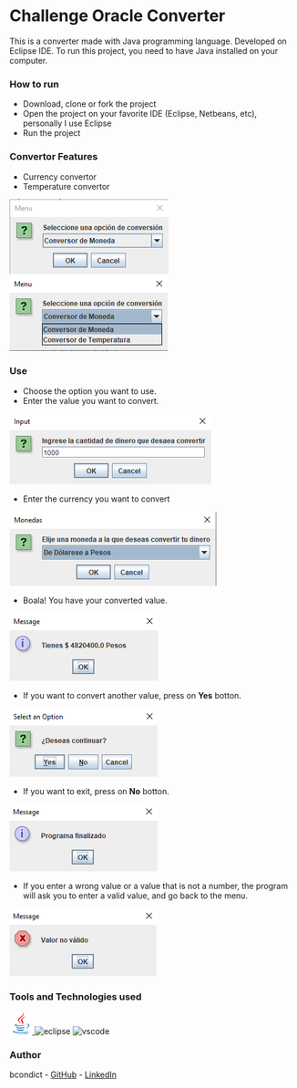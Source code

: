 # Challenge Oracle Converter

This is a converter made with Java programming language. Developed on Eclipse IDE.
To run this project, you need to have Java installed on your computer.

### How to run
- Download, clone or fork the project
- Open the project on your favorite IDE (Eclipse, Netbeans, etc), personally I use Eclipse
- Run the project

### Convertor Features
- Currency convertor
- Temperature convertor

![Menu2](Images/menu2.png)
![Menu](Images/menu.png)

### Use
- Choose the option you want to use.
- Enter the value you want to convert.

![money_to_convert](Images/money_to_convert.png)

- Enter the currency you want to convert

![currency](Images/currency.png)

- Boala! You have your converted value.

![result](Images/result.png)

- If you want to convert another value, press on **Yes** botton.

![continue](Images/continue.png)

- If you want to exit, press on **No** botton.

![exit](Images/exit.png)

- If you enter a wrong value or a value that is not a number, the program will ask you to enter a valid value, and go back to the menu.

![error](Images/error.png)


### Tools and Technologies used
<a href="https://www.java.com">
    <img src="https://raw.githubusercontent.com/devicons/devicon/master/icons/java/java-original.svg" alt="java" width="40" height="40"/>
</a>
<a>
    <img src="https://user-images.githubusercontent.com/11943860/46922529-b28cdc80-cfe0-11e8-9aec-0091161d3599.png" alt="eclipse" width="40" height="40"/>
</a>
<a>
    <img src="https://camo.githubusercontent.com/34c742062ec1c349330157c064fecd92e48cf58718b64de59572717ad47fe76e/68747470733a2f2f75706c6f61642e77696b696d656469612e6f72672f77696b6970656469612f636f6d6d6f6e732f7468756d622f392f39612f56697375616c5f53747564696f5f436f64655f312e33355f69636f6e2e7376672f3132303070782d56697375616c5f53747564696f5f436f64655f312e33355f69636f6e2e7376672e706e67" alt="vscode" width="40" height="40"/>
</a>

### Author
bcondict - [GitHub](https://github.com/bcondict) - [LinkedIn](https://www.linkedin.com/in/dev-jesus-junco/)
